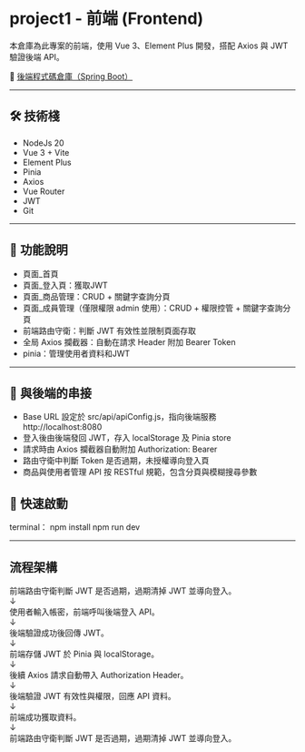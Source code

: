 # project1 - 前端 (Frontend)

本倉庫為此專案的前端，使用 Vue 3、Element Plus 開發，搭配 Axios 與 JWT 驗證後端 API。

🔗 [後端程式碼倉庫（Spring Boot）](https://github.com/penguin-cod/myproject1-backend)

---

## 🛠 技術棧

- NodeJs 20
- Vue 3 + Vite
- Element Plus
- Pinia
- Axios
- Vue Router
- JWT
- Git

---

## 🧩 功能說明

- 頁面_首頁
- 頁面_登入頁：獲取JWT
- 頁面_商品管理：CRUD + 關鍵字查詢分頁
- 頁面_成員管理（僅限權限 admin 使用）：CRUD + 權限控管 + 關鍵字查詢分頁
- 前端路由守衛：判斷 JWT 有效性並限制頁面存取
- 全局 Axios 攔截器：自動在請求 Header 附加 Bearer Token
- pinia：管理使用者資料和JWT

---

## 🔗 與後端的串接

- Base URL 設定於 src/api/apiConfig.js，指向後端服務 http://localhost:8080
- 登入後由後端發回 JWT，存入 localStorage 及 Pinia store
- 請求時由 Axios 攔截器自動附加 Authorization: Bearer <token>
- 路由守衛中判斷 Token 是否過期，未授權導向登入頁
- 商品與使用者管理 API 按 RESTful 規範，包含分頁與模糊搜尋參數

## 🚀 快速啟動

terminal：
npm install
npm run dev

---

## 流程架構

前端路由守衛判斷 JWT 是否過期，過期清掉 JWT 並導向登入。  
        ↓           
使用者輸入帳密，前端呼叫後端登入 API。  
        ↓  
後端驗證成功後回傳 JWT。  
        ↓  
前端存儲 JWT 於 Pinia 與 localStorage。  
        ↓  
後續 Axios 請求自動帶入 Authorization Header。  
        ↓  
後端驗證 JWT 有效性與權限，回應 API 資料。  
        ↓       
前端成功獲取資料。              
        ↓       
前端路由守衛判斷 JWT 是否過期，過期清掉 JWT 並導向登入。  